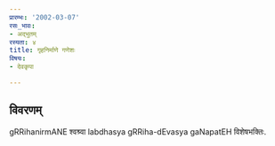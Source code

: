 ```yaml
---
प्रारम्भः: '2002-03-07'
रसः_भावः:
- अद्भुतम्
रस्यता: ४
title: गृहनिर्माणे गणेशः
विषयः:
- देवकृपा

---
```


## विवरणम्
gRRihanirmANE श्वश्र्वा labdhasya gRRiha-dEvasya gaNapatEH विशेषभक्तिः.


